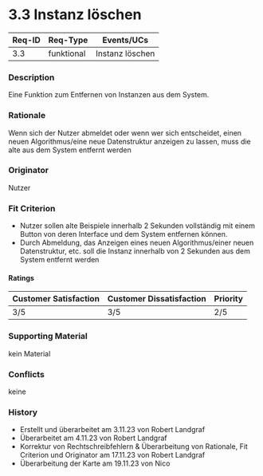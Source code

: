 # 3.3 Instanz löschen

| Req-ID | Req-Type | Events/UCs      |
|--------|----------|-----------------|
| 3.3    |funktional| Instanz löschen | 

### Description
Eine Funktion zum Entfernen von Instanzen aus dem System.

### Rationale
Wenn sich der Nutzer abmeldet oder wenn wer sich entscheidet, einen neuen Algorithmus/eine neue Datenstruktur anzeigen zu lassen, muss die alte aus dem System entfernt werden

### Originator
Nutzer

### Fit Criterion
- Nutzer sollen alte Beispiele innerhalb 2 Sekunden vollständig mit einem Button von deren Interface und dem System entfernen können.
- Durch Abmeldung, das Anzeigen eines neuen Algorithmus/einer neuen Datenstruktur, etc. soll die Instanz innerhalb von 2 Sekunden aus dem System entfernt werden

#### Ratings
| Customer Satisfaction | Customer Dissatisfaction | Priority |
|-----------------------|--------------------------|----------|
| 3/5                   | 3/5                      | 2/5      |

### Supporting Material
kein Material

### Conflicts
keine

### History
- Erstellt und überarbeitet am 3.11.23 von Robert Landgraf
- Überarbeitet am 4.11.23 von Robert Landgraf
- Korrektur von Rechtschreibfehlern & Überarbeitung von Rationale, Fit Criterion und Originator am 17.11.23 von Robert Landgraf
- Überarbeitung der Karte am 19.11.23 von Nico

